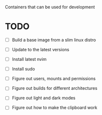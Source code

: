 Containers that can be used for development


# TODO
- [ ] Build a base image from a slim linux distro
- [ ] Update to the latest versions
- [ ] Install latest nvim
- [ ] Install sudo
- [ ] Figure out users, mounts and permissions
- [ ] Figure out builds for different architectures
- [ ] Figure out light and dark modes
- [ ] Figure out how to make the clipboard work

